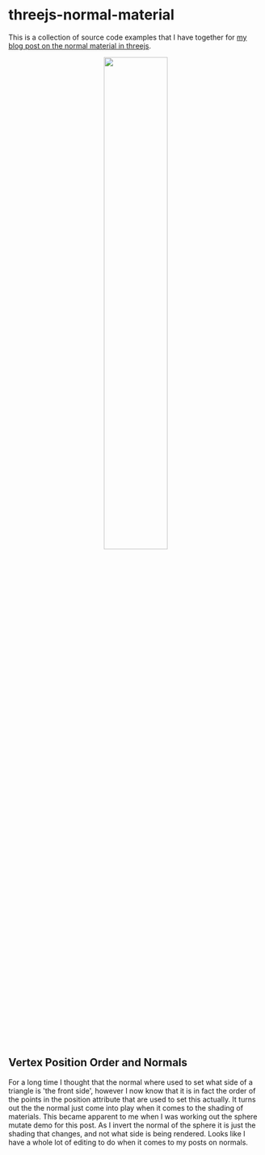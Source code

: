 # threejs-normal-material

This is a collection of source code examples that I have together for [my blog post on the normal material in threejs](https://dustinpfister.github.io/2021/06/23/threejs-normal-material/).


<div align="center">
      <a href="https://www.youtube.com/watch?v=G5bD_dXg2M4">
         <img src="https://img.youtube.com/vi/G5bD_dXg2M4/0.jpg" style="width:50%;">
      </a>
</div>


## Vertex Position Order and Normals

For a long time I thought that the normal where used to set what side of a triangle is 'the front side', however I now know that it is in fact the order of the points in the position attribute that are used to set this actually. It turns out the the normal just come into play when it comes to the shading of materials. This became apparent to me when I was working out the sphere mutate demo for this post. As I invert the normal of the sphere it is just the shading that changes, and not what side is being rendered. Looks like I have a whole lot of editing to do when it comes to my posts on normals.
